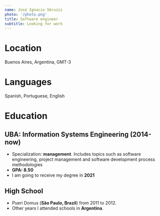 ```yaml
---
name: José Ignacio Sbruzzi
photo: '/photo.png'
title: Software engineer
subtitle: Looking for work
---
```

# Location
Buenos Aires, Argentina, GMT-3

# Languages
Spanish, Portuguese, English

# Education
## UBA: Information Systems Engineering (2014-now)
- Specialization: **management**. Includes topics such as software engineering, project management and software development process methodologies
- **GPA: 8.50**
- I am going to receive my degree in **2021**
## High School
- Pueri Domus (**São Paulo, Brazil**) from 2011 to 2012.
- Other years I attended schools in **Argentina**.

